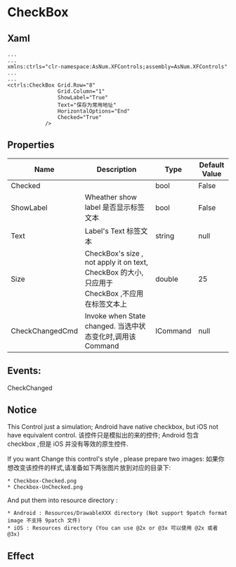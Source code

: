 # CheckBox

## Xaml
~~~
...
...
xmlns:ctrls="clr-namespace:AsNum.XFControls;assembly=AsNum.XFControls"
...
...
<ctrls:CheckBox Grid.Row="8"
                Grid.Column="1"
                ShowLabel="True"
                Text="保存为常用地址"
                HorizontalOptions="End"
                Checked="True"
            />
~~~

## Properties

Name | Description | Type | Default Value
---| ---| ---|---
Checked | | bool | False
ShowLabel | Wheather show label 是否显示标签文本 | bool | False
Text | Label's Text 标签文本 | string | null
Size | CheckBox's size , not apply it on text, CheckBox 的大小,只应用于 CheckBox ,不应用在标签文本上 | double |25
CheckChangedCmd | Invoke when State changed. 当选中状态变化时,调用该 Command  | ICommand | null


## Events:
CheckChanged



## Notice
This Control just a simulation; Android have native checkbox, but iOS not have equivalent control.
该控件只是模拟出的来的控件; Android 包含 checkbox ,但是 iOS 并没有等效的原生控件.

If you want Change this control's style , please prepare two images:
如果你想改变该控件的样式,请准备如下两张图片放到对应的目录下:

    * Checkbox-Checked.png 
    * Checkbox-UnChecked.png

And put them into resource directory :

    * Android : Resources/DrawableXXX directory (Not support 9patch format image 不支持 9patch 文件)
    * iOS : Resources directory (You can use @2x or @3x 可以使用 @2x 或者 @3x)


## Effect
